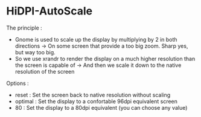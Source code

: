 <!--
@Author: Ben Souverbie <obinoby>
@Date:   2017-01-09T22:43:37+01:00
@Last modified by:   obinoby
@Last modified time: 2017-01-09T22:43:52+01:00
-->



# HiDPI-AutoScale

The principle :
- Gnome is used to scale up the display by multiplying by 2 in both directions
-> On some screen that provide a too big zoom. Sharp yes, but way too big.
- So we use xrandr to render the display on a much higher resolution than the screen is capable of
-> And then we scale it down to the native resolution of the screen

Options :
- reset : Set the screen back to native resolution without scaling
- optimal : Set the display to a confortable 96dpi equivalent screen
- 80 : Set the display to a 80dpi equivalent (you can choose any value)
